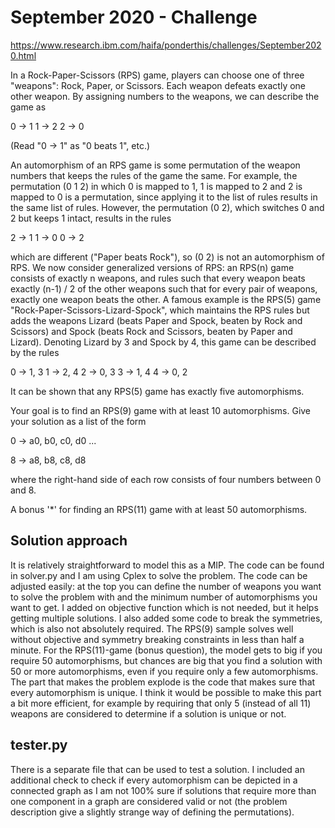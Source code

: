 # September 2020 - Challenge

https://www.research.ibm.com/haifa/ponderthis/challenges/September2020.html

In a Rock-Paper-Scissors (RPS) game, players can choose one of three "weapons": Rock, Paper, or Scissors. Each weapon defeats exactly one other weapon. By assigning numbers to the weapons, we can describe the game as

 0 -> 1
 1 -> 2
 2 -> 0
 
(Read "0 -> 1" as "0 beats 1", etc.)

An automorphism of an RPS game is some permutation of the weapon numbers that keeps the rules of the game the same. For example, the permutation (0 1 2) in which 0 is mapped to 1, 1 is mapped to 2 and 2 is mapped to 0 is a permutation, since applying it to the list of rules results in the same list of rules. However, the permutation (0 2), which switches 0 and 2 but keeps 1 intact, results in the rules

 2 -> 1
 1 -> 0
 0 -> 2

which are different ("Paper beats Rock"), so (0 2) is not an automorphism of RPS.
We now consider generalized versions of RPS: an RPS(n) game consists of exactly n weapons, and rules such that every weapon beats exactly (n-1) / 2 of the other weapons such that for every pair of weapons, exactly one weapon beats the other. A famous example is the RPS(5) game "Rock-Paper-Scissors-Lizard-Spock", which maintains the RPS rules but adds the weapons Lizard (beats Paper and Spock, beaten by Rock and Scissors) and Spock (beats Rock and Scissors, beaten by Paper and Lizard). Denoting Lizard by 3 and Spock by 4, this game can be described by the rules

 0 -> 1, 3
 1 -> 2, 4
 2 -> 0, 3
 3 -> 1, 4
 4 -> 0, 2

It can be shown that any RPS(5) game has exactly five automorphisms.

Your goal is to find an RPS(9) game with at least 10 automorphisms. Give your solution as a list of the form

 0 -> a0, b0, c0, d0
 ...

 8 -> a8, b8, c8, d8

where the right-hand side of each row consists of four numbers between 0 and 8.

A bonus '*' for finding an RPS(11) game with at least 50 automorphisms.

## Solution approach

It is relatively straightforward to model this as a MIP. The code can be found in solver.py and I am using Cplex to solve the problem. The code can be adjusted easily: at the top you can define the number of weapons you want to solve the problem with and the minimum number of automorphisms you want to get.
I added on objective function which is not needed, but it helps getting multiple solutions. I also added some code to break the symmetries, which is also not absolutely required. The RPS(9) sample solves well without objective and symmetry breaking constraints in less than half a minute.
For the RPS(11)-game (bonus question), the model gets to big if you require 50 automorphisms, but chances are big that you find a solution with 50 or more automorphisms, even if you require only a few automorphisms.
The part that makes the problem explode is the code that makes sure that every automorphism is unique. I think it would be possible to make this part a bit more efficient, for example by requiring that only 5 (instead of all 11) weapons are considered to determine if a solution is unique or not.

## tester.py

There is a separate file that can be used to test a solution. I included an additional check to check if every automorphism can be depicted in a connected graph as I am not 100% sure if solutions that require more than one component in a graph are considered valid or not (the problem description give a slightly strange way of defining the permutations).